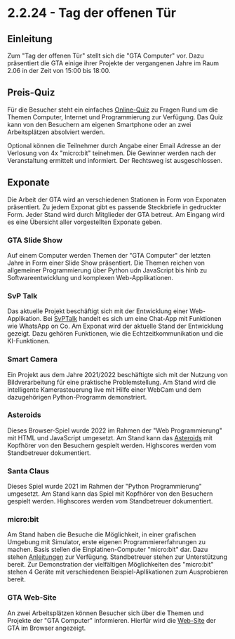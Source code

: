 # 2.2.24 - Tag der offenen Tür

## Einleitung
Zum "Tag der offenen Tür" stellt sich die "GTA Computer" vor. Dazu präsentiert die GTA einige ihrer Projekte der vergangenen Jahre im Raum 2.06 in der Zeit von 15:00 bis 18:00.

## Preis-Quiz
Für die Besucher steht ein einfaches [Online-Quiz](https://forms.office.com/r/QvAaquLWnt) zu Fragen Rund um die Themen Computer, Internet und Programmierung zur Verfügung. Das Quiz kann von den Besuchern am eigenen Smartphone oder an zwei Arbeitsplätzen absolviert werden.

Optional können die Teilnehmer durch Angabe einer Email Adresse an der Verlosung von 4x "micro:bit" teinehmen. Die Gewinner werden nach der Veranstaltung ermittelt und informiert. Der Rechtsweg ist ausgeschlossen.

## Exponate

Die Arbeit der GTA wird an verschiedenen Stationen in Form von Exponaten präsentiert. Zu jedem Exponat gibt es passende Steckbriefe in gedruckter Form. Jeder Stand wird durch Mitglieder der GTA betreut. Am Eingang wird es eine Übersicht aller vorgestellten Exponate geben.

### GTA Slide Show
Auf einem Computer werden Themen der "GTA Computer" der letzten Jahre in Form einer Slide Show präsentiert. Die Themen reichen von allgemeiner Programmierung über Python udn JavaScript bis hinb zu Softwareentwicklung und komplexen Web-Applikationen.

### SvP Talk
Das aktuelle Projekt beschäftigt sich mit der Entwicklung einer Web-Applikation. Bei [SvPTalk](https://svptalk.web.app) handelt es sich um eine Chat-App mit Funktionen wie WhatsApp on Co. Am Exponat wird der aktuelle Stand der Entwicklung gezeigt. Dazu gehören Funktionen, wie die Echtzeitkommunikation und die KI-Funktionen.

### Smart Camera
Ein Projekt aus dem Jahre 2021/2022 beschäftigte sich mit der Nutzung von Bildverarbeitung für eine praktische Problemstellung. Am Stand wird die intelligente Kamerasteuerung live mit Hilfe einer WebCam und dem dazugehörigen Python-Programm demonstriert.

### Asteroids
Dieses Browser-Spiel wurde 2022 im Rahmen der "Web Programmierung" mit HTML und JavaScript umgesetzt. Am Stand kann das [Asteroids](asteroids) mit Kopfhörer von den Besuchern gespielt werden. Highscores werden vom Standbetreuer dokumentiert.

### Santa Claus
Dieses Spiel wurde 2021 im Rahmen der "Python Programmierung" umgesetzt. Am Stand kann das Spiel mit Kopfhörer von den Besuchern gespielt werden. Highscores werden vom Standbetreuer dokumentiert.

### micro:bit
Am Stand haben die Besuche die Möglichkeit, in einer grafischen Umgebung mit Simulator, erste eigenen Programmiererfahrungen zu machen. Basis stellen die Einplatinen-Computer "micro:bit" dar. Dazu stehen [Anleitungen](https://janobi7.github.io/makecode-tutorials/) zur Verfügung. Standbetreuer stehen zur Unterstützung bereit. Zur Demonstration der vielfältigen Möglichkeiten des "micro:bit" stehen 4 Geräte mit verschiedenen Beispiel-Apllikationen zum Ausprobieren bereit.

### GTA Web-Site
An zwei Arbeitsplätzen können Besucher sich über die Themen und Projekte der "GTA Computer" informieren. Hierfür wird die [Web-Site](/gta-computer) der GTA im Browser angezeigt.

